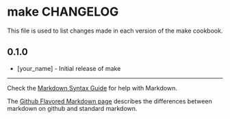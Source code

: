 make CHANGELOG
==============

This file is used to list changes made in each version of the make cookbook.

0.1.0
-----
- [your_name] - Initial release of make

- - -
Check the [Markdown Syntax Guide](http://daringfireball.net/projects/markdown/syntax) for help with Markdown.

The [Github Flavored Markdown page](http://github.github.com/github-flavored-markdown/) describes the differences between markdown on github and standard markdown.
